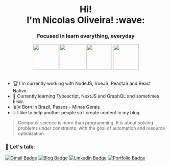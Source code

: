 <h1 align="center"> Hi!<br> I'm Nicolas Oliveira! :wave: </h1>
<h3 align="center">Focused in learn everything, everyday</h3>

<div align="center">
<img src="https://media0.giphy.com/media/KzJkzjggfGN5Py6nkT/giphy.gif" width="80" />
<img src="https://media3.giphy.com/media/Y06jfuK1Bni5PkZwS2/giphy.gif" width="80" />
<img src="https://media0.giphy.com/media/eNAsjO55tPbgaor7ma/giphy.gif" width="80" />
<img src="https://media2.giphy.com/media/kdFc8fubgS31b8DsVu/giphy.gif" width="80" />
</div></br>

- :trophy: I'm currently working with NodeJS, VueJS, ReactJS and React Native.
- :dart: Currently learning Typescript, NextJS and GraphQL and sometimes Elixir.
- :brazil: Born in Brazil, Passos - Minas Gerais
- :bulb: I like to help another people so I create content in my blog

> Computer science is more than programming. It is about solving problems under constraints, with the goal of automation and resource optimization.

### :beer: Let's talk:
[![Gmail Badge](https://img.shields.io/badge/-nicolas.oliveira.ug@gmail.com-007acc?style=flat-square&logo=Gmail&logoColor=white&link=mailto:nicolas.oliveira.ug@gmail.com)](mailto:nicolas.oliveira.ug@gmail.com)
[![Blog Badge](https://img.shields.io/badge/My%20Blog-007acc?style=flat-square&logo=blogger&logoColor=white&link=https://bruxo.hashnode.dev)](https://bruxo.hashnode.dev)
[![Linkedin Badge](https://img.shields.io/badge/-Nicolas%20Oliveira-007acc?style=flat-square&logo=Linkedin&logoColor=white&link=https://www.linkedin.com/in/nicolasom/)](https://www.linkedin.com/in/nicolasom/) 
[![Portfolio Badge](https://img.shields.io/badge/-My%20Portfolio-007acc?style=flat-square&logoColor=white&link=https://portfolio-sandy-nine.vercel.app)](https://portfolio-sandy-nine.vercel.app)
